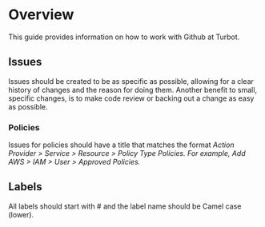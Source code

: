 # Overview
This guide provides information on how to work with Github at Turbot.
## Issues
Issues should be created to be as specific as possible, allowing for a clear history of changes and the reason for doing them. Another benefit to small, specific changes, is to make code review or backing out a change as easy as possible.
### Policies
Issues for policies should have a title that matches the format _Action Provider > Service > Resource > Policy Type Policies. For example, Add AWS > IAM > User > Approved Policies._
## Labels
All labels should start with # and the label name should be Camel case (lower).

